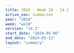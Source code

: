 ```yaml
---
title: 2024 - Week 19 - 14.1
active_nav: summaries
year: "2024"
week: "wk19"
version: "14.1"
start_date: "2024-05-06"
end_date: "2024-05-12"
layout: "summary"
---
```

